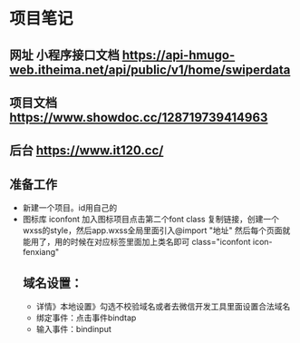 # 项目笔记
## 网址 小程序接口文档  https://api-hmugo-web.itheima.net/api/public/v1/home/swiperdata  
## 项目文档 https://www.showdoc.cc/128719739414963
## 后台 https://www.it120.cc/
## 准备工作
- 新建一个项目。id用自己的
- 图标库 iconfont 加入图标项目点击第二个font class 复制链接，创建一个wxss的style，然后app.wxss全局里面引入@import "地址" 然后每个页面就能用了，用的时候在对应标签里面加上类名即可 class="iconfont icon-fenxiang"
  ## 域名设置：
  - 详情》本地设置》勾选不校验域名或者去微信开发工具里面设置合法域名
  - 绑定事件：点击事件bindtap
  - 输入事件：bindinput